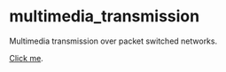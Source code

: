 # multimedia_transmission
Multimedia transmission over packet switched networks.

[Click me](https://cdn.rawgit.com/vicente-gonzalez-ruiz/multimedia_transmission/master/index.html).
